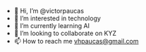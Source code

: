 - 👋 Hi, I’m @victorpaucas
- 👀 I’m interested in technology
- 🌱 I’m currently learning AI
- 💞️ I’m looking to collaborate on KYZ
- 📫 How to reach me vhpaucas@gmail.com
